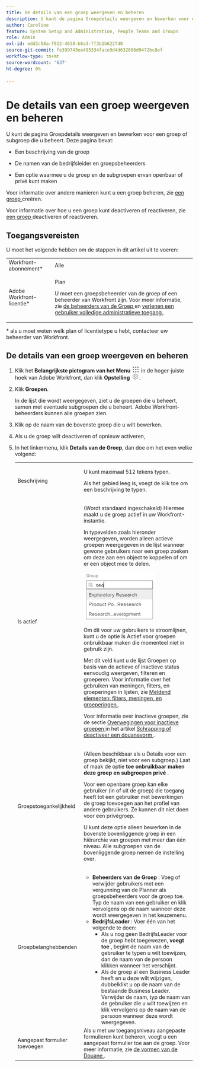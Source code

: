 ```yaml
---
title: De details van een groep weergeven en beheren
description: U kunt de pagina Groepdetails weergeven en bewerken voor een groep of subgroep die u beheert.
author: Caroline
feature: System Setup and Administration, People Teams and Groups
role: Admin
exl-id: edd2c58a-f912-4638-b6a3-ff3b1b622f48
source-git-commit: fe399743ee495334face9d4d632686d9472bc8ef
workflow-type: tm+mt
source-wordcount: '637'
ht-degree: 0%

---
```


# De details van een groep weergeven en beheren

U kunt de pagina Groepdetails weergeven en bewerken voor een groep of subgroep die u beheert. Deze pagina bevat:

* Een beschrijving van de groep
* De namen van de bedrijfsleider en groepsbeheerders
* Een optie waarmee u de groep en de subgroepen ervan openbaar of privé kunt maken

  <!--
  <li>An option that allows you to deactivate or reactivate a group and its subgroups.
  DRAFTED IN FLARE:
  Make this change when Callisto adds the
  <b>Is active</b>
   option to the Details pag
  </li>
  -->

Voor informatie over andere manieren kunt u een groep beheren, zie [ een groep ](../../../administration-and-setup/manage-groups/create-and-manage-groups/create-a-group.md) creëren.

Voor informatie over hoe u een groep kunt deactiveren of reactiveren, zie [ een groep ](../../../administration-and-setup/manage-groups/create-and-manage-groups/deactivate-or-reactivate-a-group.md) deactiveren of reactiveren.

<!--
DRAFTED IN FLARE:
Delete this paragraph when Callisto adds the
<b>Is active</b>
 option to the Details pag
-->

## Toegangsvereisten

U moet het volgende hebben om de stappen in dit artikel uit te voeren:

<table style="table-layout:auto"> 
 <col> 
 <col> 
 <tbody> 
  <tr> 
   <td role="rowheader">Workfront-abonnement*</td> 
   <td>Alle</td> 
  </tr> 
  <tr> 
   <td role="rowheader">Adobe Workfront-licentie*</td> 
   <td> <p>Plan </p> <p>U moet een groepsbeheerder van de groep of een beheerder van Workfront zijn. Voor meer informatie, zie <a href="../../../administration-and-setup/manage-groups/group-roles/group-administrators.md" class="MCXref xref"> de beheerders van de Groep </a> en <a href="../../../administration-and-setup/add-users/configure-and-grant-access/grant-a-user-full-administrative-access.md" class="MCXref xref"> verlenen een gebruiker volledige administratieve toegang </a>.</p> </td> 
  </tr> 
 </tbody> 
</table>

&#42; als u moet weten welk plan of licentietype u hebt, contacteer uw beheerder van Workfront.

## De details van een groep weergeven en beheren

1. Klik het **Belangrijkste pictogram van het Menu** ![](assets/main-menu-icon.png) in de hoger-juiste hoek van Adobe Workfront, dan klik **Opstelling** ![](assets/gear-icon-settings.png).

1. Klik **Groepen**.

   In de lijst die wordt weergegeven, ziet u de groepen die u beheert, samen met eventuele subgroepen die u beheert. Adobe Workfront-beheerders kunnen alle groepen zien.

1. Klik op de naam van de bovenste groep die u wilt bewerken.
1. Als u de groep wilt deactiveren of opnieuw activeren,
1. In het linkermenu, klik **Details van de Groep**, dan doe om het even welke volgend:

   <table style="table-layout:auto"> 
    <col> 
    <col> 
    <tbody> 
     <tr> 
      <td role="rowheader">Beschrijving</td> 
      <td> <p>U kunt maximaal 512 tekens typen.</p> <p>Als het gebied leeg is, voegt de klik <strong> </strong> toe om een beschrijving te typen.</p> </td> 
     </tr> 
     <tr data-mc-conditions=""> 
      <td role="rowheader">Is actief</td> 
      <td> <p>(Wordt standaard ingeschakeld) Hiermee maakt u de groep actief in uw Workfront-instantie.</p> <p>In typevelden zoals hieronder weergegeven, worden alleen actieve groepen weergegeven in de lijst wanneer gewone gebruikers naar een groep zoeken om deze aan een object te koppelen of om er een object mee te delen.</p> <p> <img src="assets/group-type-aheads.jpg"> </p> <p>Om dit voor uw gebruikers te stroomlijnen, kunt u de optie Is Actief voor groepen onbruikbaar maken die momenteel niet in gebruik zijn.</p> <p>Met dit veld kunt u de lijst Groepen op basis van de actieve of inactieve status eenvoudig weergeven, filteren en groeperen. Voor informatie over het gebruiken van meningen, filters, en groeperingen in lijsten, zie <a href="../../../reports-and-dashboards/reports/reporting-elements/reporting-elements-filters-views-groupings.md" class="MCXref xref"> Meldend elementen: filters, meningen, en groeperingen </a>.</p> <p>Voor informatie over inactieve groepen, zie de sectie <a href="../../../administration-and-setup/manage-groups/create-and-manage-groups/deactivate-or-reactivate-a-group.md#inactive" class="MCXref xref"> Overwegingen voor inactieve groepen </a> in het artikel <a href="../../../administration-and-setup/customize-workfront/create-manage-custom-forms/delete-or-deactivate-a-custom-form.md" class="MCXref xref"> Schrapping of deactiveer een douanevorm </a>.</p> </td> 
     </tr> 
     <tr> 
      <td role="rowheader">Groepstoegankelijkheid</td> 
      <td> <p>(Alleen beschikbaar als u Details voor een groep bekijkt, niet voor een subgroep.) Laat of maak de optie <strong> toe onbruikbaar maken deze groep en subgroepen privé </strong>.</p> <p>Voor een openbare groep kan elke gebruiker (in of uit de groep) die toegang heeft tot een gebruiker met bewerkingen de groep toevoegen aan het profiel van andere gebruikers. Ze kunnen dit niet doen voor een privégroep.</p> <p>U kunt deze optie alleen bewerken in de bovenste bovenliggende groep in een hiërarchie van groepen met meer dan één niveau. Alle subgroepen van de bovenliggende groep nemen de instelling over.</p> </td> 
     </tr> 
     <tr> 
      <td role="rowheader">Groepbelanghebbenden</td> 
      <td> 
       <ul> 
        <li><strong> Beheerders van de Groep </strong>: Voeg of verwijder gebruikers met een vergunning van de Planner als groepsbeheerders voor de groep toe. Typ de naam van een gebruiker en klik vervolgens op de naam wanneer deze wordt weergegeven in het keuzemenu.</li> 
        <li><strong> BedrijfsLeader </strong>: Voer één van het volgende te doen:
         <ul>
          <li>Als u nog geen BedrijfsLeader voor de groep hebt toegewezen, <strong> voegt toe </strong>, begint de naam van de gebruiker te typen u wilt toewijzen, dan de naam van de persoon klikken wanneer het verschijnt.</li>
          <li>Als de groep al een Business Leader heeft en u deze wilt wijzigen, dubbelklikt u op de naam van de bestaande Business Leader. Verwijder de naam, typ de naam van de gebruiker die u wilt toewijzen en klik vervolgens op de naam van de persoon wanneer deze wordt weergegeven.</li>
         </ul></li> 
       </ul> </td> 
     </tr> 
     <tr> 
      <td role="rowheader">Aangepast formulier toevoegen</td> 
      <td>Als u met uw toegangsniveau aangepaste formulieren kunt beheren, voegt u een aangepast formulier toe aan de groep. Voor meer informatie, zie <a href="../../../administration-and-setup/customize-workfront/create-manage-custom-forms/create-and-manage-custom-forms.md" class="MCXref xref"> de vormen van de Douane </a>.</td> 
     </tr> 
    </tbody> 
   </table>
